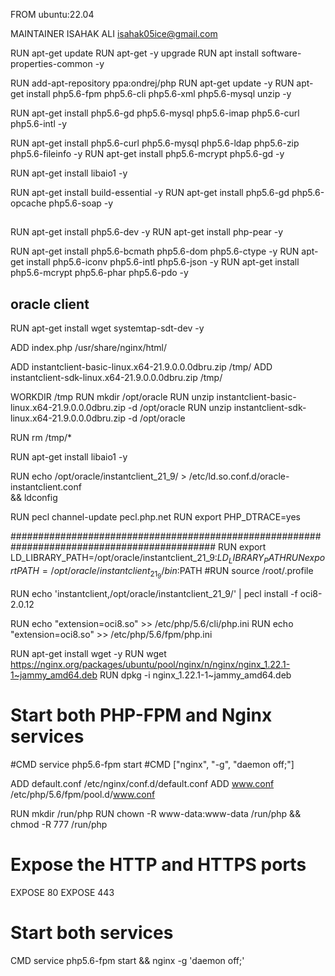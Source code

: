 FROM ubuntu:22.04

MAINTAINER ISAHAK ALI isahak05ice@gmail.com

RUN apt-get update
RUN apt-get -y upgrade
RUN apt install software-properties-common -y

RUN add-apt-repository ppa:ondrej/php
RUN  apt-get update -y
RUN  apt-get install  php5.6-fpm php5.6-cli php5.6-xml php5.6-mysql unzip -y

RUN apt-get install php5.6-gd php5.6-mysql php5.6-imap php5.6-curl php5.6-intl  -y

RUN apt-get install php5.6-curl  php5.6-mysql  php5.6-ldap  php5.6-zip php5.6-fileinfo -y
RUN apt-get install php5.6-mcrypt  php5.6-gd  -y

RUN apt-get install  libaio1 -y

RUN apt-get install build-essential -y
RUN apt-get install php5.6-gd  php5.6-opcache php5.6-soap -y

##
RUN apt-get install  php5.6-dev -y
RUN  apt-get install php-pear -y

RUN apt-get install  php5.6-bcmath php5.6-dom  php5.6-ctype  -y
RUN apt-get install php5.6-iconv php5.6-intl php5.6-json  -y
RUN apt-get install php5.6-mcrypt     php5.6-phar php5.6-pdo   -y


## oracle client

RUN apt-get install wget  systemtap-sdt-dev -y


ADD index.php /usr/share/nginx/html/


ADD instantclient-basic-linux.x64-21.9.0.0.0dbru.zip /tmp/
ADD instantclient-sdk-linux.x64-21.9.0.0.0dbru.zip /tmp/

WORKDIR /tmp
RUN mkdir /opt/oracle
RUN unzip instantclient-basic-linux.x64-21.9.0.0.0dbru.zip -d /opt/oracle
RUN unzip instantclient-sdk-linux.x64-21.9.0.0.0dbru.zip   -d /opt/oracle

RUN rm /tmp/*


RUN apt-get install libaio1 -y

RUN echo /opt/oracle/instantclient_21_9/  > /etc/ld.so.conf.d/oracle-instantclient.conf \
    && ldconfig

RUN pecl channel-update pecl.php.net
RUN export PHP_DTRACE=yes


#############################################################################################
RUN  export LD_LIBRARY_PATH=/opt/oracle/instantclient_21_9:$LD_LIBRARY_PATH
RUN  export PATH=/opt/oracle/instantclient_21_9/bin:$PATH
#RUN  source /root/.profile

RUN echo 'instantclient,/opt/oracle/instantclient_21_9/' | pecl install -f oci8-2.0.12

RUN   echo "extension=oci8.so" >> /etc/php/5.6/cli/php.ini
RUN   echo "extension=oci8.so" >> /etc/php/5.6/fpm/php.ini


RUN apt-get install wget -y
RUN wget https://nginx.org/packages/ubuntu/pool/nginx/n/nginx/nginx_1.22.1-1~jammy_amd64.deb
RUN  dpkg -i nginx_1.22.1-1~jammy_amd64.deb

# Start both PHP-FPM and Nginx services
#CMD service php5.6-fpm start
#CMD ["nginx", "-g", "daemon off;"]

ADD default.conf  /etc/nginx/conf.d/default.conf
ADD www.conf     /etc/php/5.6/fpm/pool.d/www.conf


RUN mkdir /run/php
RUN chown -R www-data:www-data /run/php && \
    chmod -R 777 /run/php

# Expose the HTTP and HTTPS ports
EXPOSE 80
EXPOSE 443

# Start both services
CMD service php5.6-fpm start && nginx -g 'daemon off;'




